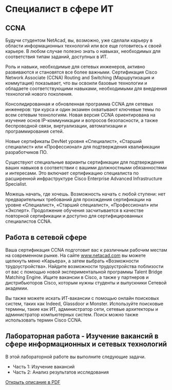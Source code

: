 # Специалист в сфере ИТ

<!--1.9.1-->
## CCNA
Будучи студентом NetAcad, вы, возможно, уже сделали карьеру в области информационных технологий или все еще готовитесь к своей карьере. В любом случае полезно знать о навыках, необходимых для соответствия типам заданий, доступных в ИТ.

Роль и навыки, необходимые для сетевых инженеров, активно развиваются и становятся все более важными. Сертификация Cisco Network Associate (CCNA) Routing and Switching (Маршрутизация и коммутация) показывает, что вы освоили базовые технологии и обладаете соответствующими навыками, необходимыми для внедрения технологий нового поколения.

Консолидированная и обновленная программа CCNA для сетевых инженеров: три курса и один экзамен охватывают ключевые темы по всем сетевым технологиям. Новая версия CCNA ориентирована на изучение основ IP-коммуникации и вопросов безопасности, а также беспроводной связи, виртуализации, автоматизации и программирования сетей.

Новые сертификаты DevNet уровня «Специалист», «Старший специалист» или «Профессионал» для подтверждения квалификации разработчиков ПО.

Существуют специальные варианты сертификации для подтверждения ваших навыков в соответствии с вашими должностными обязанностями и интересами. Это включает сертификацию специалиста по расширенной инфраструктуре Cisco Enterprise Advanced Infrastructure Specialist.

Можешь начать, где хочешь. Возможность начать с любой ступени: нет предварительных требований для прохождения сертификации на уровне «Специалист», «Старший специалист», «Профессионал» или «Эксперт». Продолжение обучения засчитывается в качестве повторной сертификации и доступно для сертифицированных специалистов CCNA.

<!--1.9.2-->
## Работа в сетевой сфере
Ваша сертификация CCNA подготовит вас к различным рабочим местам на современном рынке. На сайте www.netacad.com вы можете щелкнуть меню «Карьера», а затем выбрать «Возможности трудоустройства». Найдите возможности трудоустройства поблизости от вас с помощью новой экспериментальной программы Talent Bridge Matching Engine. Ищите вакансии в Cisco, а также у партнеров и дистрибьюторов Cisco, которым нужны студенты и выпускники Сетевой академии.

Вы также можете искать ИТ-вакансии с помощью онлайн поисковых систем, таких как Indeed, Glassdoor и Monster. Используйте поисковые термины, такие как ИТ, администратор сети, сетевые архитекторы и администратор компьютерных систем. Поиск можно также использовать термин Cisco CCNA.

<!--1.9.3-->
## Лабораторная работа - Изучение вакансий в сфере информационных и сетевых технологий
В этой лабораторной работе вы выполните следующие задачи.

- Часть 1: Изучение вакансий
- Часть 2: Анализ результатов исследования

[Открыть описание в PDF](./assets/1.9.3-lab---research-it-and-networking-job-opportunities_ru-RU.pdf)
